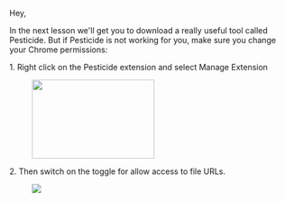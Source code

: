 <p>Hey,</p><p>In the next lesson we'll get you to download a really useful tool called Pesticide. But if Pesticide is not working for you, make sure you change your Chrome permissions:</p><p>1. Right click on the Pesticide extension and select Manage Extension</p><figure><img height="140" src="https://udemy-images.s3.amazonaws.com:443/redactor/raw/2018-11-18_09-57-52-105c470c29672f1529f095b5da7363d4.png" width="217"></figure><p>2. Then switch on the toggle for allow access to file URLs.</p><figure><img src="https://udemy-images.s3.amazonaws.com:443/redactor/raw/2018-11-18_09-58-33-3f2163a1812c9294c865a6a497aaa82f.png"></figure>
